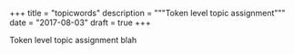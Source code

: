 +++
title = "topicwords"
description = """Token level topic assignment"""
date = "2017-08-03"
draft = true
+++

Token level topic assignment blah
